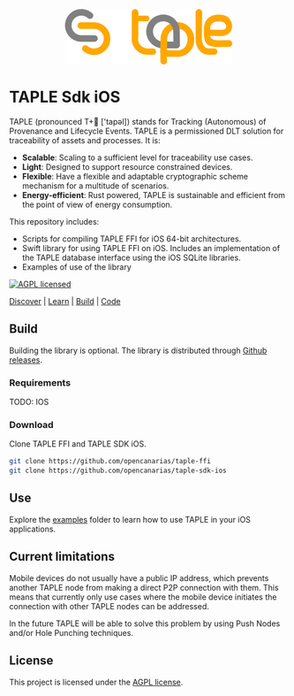 <div align="center">
<img src="https://raw.githubusercontent.com/opencanarias/public-resources/master/images/taple-logo-readme.png">
</div>

# TAPLE Sdk iOS

TAPLE (pronounced T+🍎 ['tapəl]) stands for Tracking (Autonomous) of Provenance and Lifecycle Events. TAPLE is a permissioned DLT solution for traceability of assets and processes. It is:

- **Scalable**: Scaling to a sufficient level for traceability use cases.
- **Light**: Designed to support resource constrained devices.
- **Flexible**: Have a flexible and adaptable cryptographic scheme mechanism for a multitude of scenarios.
- **Energy-efficient**: Rust powered, TAPLE is sustainable and efficient from the point of view of energy consumption.

This repository includes:

- Scripts for compiling TAPLE FFI for iOS 64-bit architectures.
- Swift library for using TAPLE FFI on iOS. Includes an implementation of the TAPLE database interface using the iOS SQLite libraries.
- Examples of use of the library

[![AGPL licensed][agpl-badge]][agpl-url]

[agpl-badge]: https://img.shields.io/badge/license-AGPL-blue.svg
[agpl-url]: https://github.com/opencanarias/taple-core/blob/master/LICENSE

[Discover](https://www.taple.es/docs/discover) | [Learn](https://www.taple.es/docs/learn) | [Build](https://www.taple.es/docs/build) | [Code](https://github.com/search?q=topic%3Ataple+org%3Aopencanarias++fork%3Afalse+archived%3Afalse++is%3Apublic&type=repositories)

## Build

Building the library is optional. The library is distributed through [Github releases](https://github.com/opencanarias/taple-sdk-ios/releases).

### Requirements
TODO: IOS

### Download
Clone TAPLE FFI and TAPLE SDK iOS. 
```bash
git clone https://github.com/opencanarias/taple-ffi
git clone https://github.com/opencanarias/taple-sdk-ios
```

## Use
Explore the [examples](./examples/) folder to learn how to use TAPLE in your iOS applications.

## Current limitations
Mobile devices do not usually have a public IP address, which prevents another TAPLE node from making a direct P2P connection with them. This means that currently only use cases where the mobile device initiates the connection with other TAPLE nodes can be addressed. 

In the future TAPLE will be able to solve this problem by using Push Nodes and/or Hole Punching techniques. 

## License

This project is licensed under the [AGPL license](./LICENSE).
